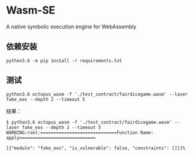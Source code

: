 # Wasm-SE
A native symbolic execution engine for WebAssembly

## 依赖安装
```shell
python3.6 -m pip install -r requirements.txt
```

## 测试

```shell
python3.6 octopus_wasm -f './test_contract/fairdicegame.wasm' --laser fake_eos --depth 2 --timeout 5
```

结果：

```shell
$ python3.6 octopus_wasm -f './test_contract/fairdicegame.wasm' --laser fake_eos --depth 2 --timeout 5
WARNING:root:=============================Function Name: apply=============================

[{"module": "fake_eos", "is_vulnerable": false, "constraints": []}]%
```

